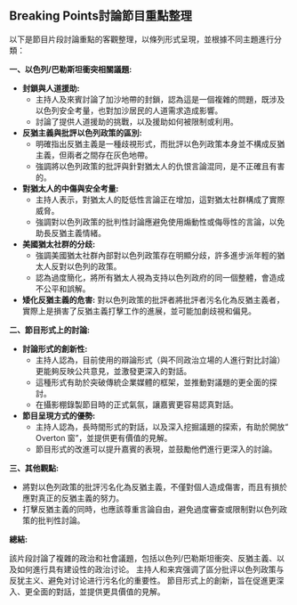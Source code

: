 ## Breaking Points討論節目重點整理

以下是節目片段討論重點的客觀整理，以條列形式呈現，並根據不同主題進行分類：

**一、以色列/巴勒斯坦衝突相關議題:**

* **封鎖與人道援助:**
    *  主持人及來賓討論了加沙地帶的封鎖，認為這是一個複雜的問題，既涉及以色列安全考量，也對加沙居民的人道需求造成影響。
    *  討論了提供人道援助的挑戰，以及援助如何被限制或利用。
* **反猶主義與批評以色列政策的區別:**
    *  明確指出反猶主義是一種歧視形式，而批評以色列政策本身並不構成反猶主義，但兩者之間存在灰色地帶。
    *  強調將以色列政策的批評與針對猶太人的仇恨言論混同，是不正確且有害的。
* **對猶太人的中傷與安全考量:**
    *  主持人表示，對猶太人的貶低性言論正在增加，這對猶太社群構成了實際威脅。
    *  強調對以色列政策的批判性討論應避免使用煽動性或侮辱性的言論，以免助長反猶主義情緒。
* **美國猶太社群的分歧:**
    *  強調美國猶太社群內部對以色列政策存在明顯分歧，許多進步派年輕的猶太人反對以色列的政策。
    *  認為過度簡化，將所有猶太人視為支持以色列政府的同一個整體，會造成不公平和誤解。
*  **矮化反猶主義的危害:** 對以色列政策的批評者將批評者污名化為反猶主義者，實際上是損害了反猶主義打擊工作的進展，並可能加劇歧視和偏見。

**二、節目形式上的討論:**

* **討論形式的創新性:**
    *  主持人認為，目前使用的辯論形式（與不同政治立場的人進行對比討論）更能夠反映公共意見，並激發更深入的對話。
    *  這種形式有助於突破傳統企業媒體的框架，並推動對議題的更全面的探討。
    *  在攝影棚錄製節目時的正式氣氛，讓嘉賓更容易認真對話。
* **節目呈現方式的優勢:**
    *  主持人認為，長時間形式的對話，以及深入挖掘議題的探索，有助於開放“ Overton 窗”，並提供更有價值的見解。
    *  節目形式的改進可以提升嘉賓的表現，並鼓勵他們進行更深入的討論。

**三、其他觀點:**

* 將對以色列政策的批評污名化為反猶主義，不僅對個人造成傷害，而且有損於應對真正的反猶主義的努力。
* 打擊反猶主義的同時，也應該尊重言論自由，避免過度審查或限制對以色列政策的批判性討論。

**總結:**

該片段討論了複雜的政治和社會議題，包括以色列/巴勒斯坦衝突、反猶主義、以及如何進行具有建设性的政治讨论。 主持人和来宾强调了區分批评以色列政策与反犹主义、避免对讨论进行污名化的重要性。 節目形式上的創新，旨在促進更深入、更全面的對話，並提供更具價值的見解。